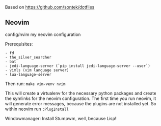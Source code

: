 Based on https://github.com/sontek/dotfiles

## Neovim
config/nvim
    my neovim configuration

Prerequisites:

    - fd
    - the_silver_searcher
    - bat
    - jedi-language-server (`pip install jedi-language-server --user`)
    - vimls (vim language server)
    - lua-language-server

Then run:
`make vim-venv nvim`

This will create a virtualenv for the necessary python packages and
create the symlinks for the neovim configuration.
The first time you run neovim, it will generate error messages,
because the plugins are not installed yet.
So within neovim run
`:PlugInstall`


Windowmanager:
Install Stumpwm, well, because Lisp!


